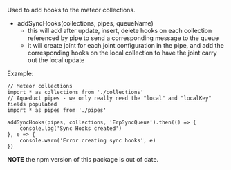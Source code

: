 Used to add hooks to the meteor collections.

 * addSyncHooks(collections, pipes, queueName)
    - this will add after update, insert, delete hooks on each collection referenced by pipe to send a corresponding message to the queue
    - it will create joint for each joint configuration in the pipe, and add the corresponding hooks on the local collection to have the joint carry out the local update
    
Example:

```
// Meteor collections
import * as collections from './collections'
// Aqueduct pipes - we only really need the "local" and "localKey" fields populated
import * as pipes from './pipes'

addSyncHooks(pipes, collections, 'ErpSyncQueue').then(() => {
    console.log('Sync Hooks created')
}, e => {
    console.warn('Error creating sync hooks', e)
})
```

**NOTE** the npm version of this package is out of date.
